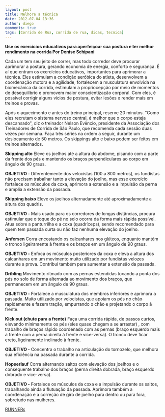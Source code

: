 ```yaml
---
layout: post
title: Melhore a técnica
date: 2012-07-04 13:36
author: diego
comments: true
tags: [Corrida de Rua, corrida de rua, dicas, tecnica]
---
```


**Use os exercícios educativos para aperfeiçoar sua postura e ter melhor rendimento na corrida
Por Denise Schipani**

Cada um tem seu jeito de correr, mas todo corredor deve procurar aprimorar a postura, gerando economia de energia, conforto e segurança. É aí que entram os exercícios educativos, importantes para aprimorar a técnica. Eles estimulam a condição aeróbica do atleta, desenvolvem a coordenação motora e a agilidade, fortalecem a musculatura envolvida na biomecânica da corrida, estimulam a propriocepção por meio de momentos de desequilíbrio e promovem maior conscientização corporal. Com eles, é possível corrigir alguns vícios de postura, evitar lesões e render mais em treinos e provas.

Após o aquecimento e antes do treino principal, reserve 20 minutos. "Como eles recrutam o sistema nervoso central, é melhor que o corpo esteja descansado", diz o treinador Nelson Evêncio, presidente da Associação dos Treinadores de Corrida de São Paulo, que recomenda cada sessão duas vezes por semana. Faça três séries na ordem a seguir, durante um deslocamento de 50 metros. Os skippings alto e baixo podem ser feitos em treinos alternados.

<!--more-->

**Skipping alto**
Eleve os joelhos até a altura do abdome, pisando com a parte da frente dos pés e mantendo os braços perpendiculares ao corpo em ângulo de 90 graus.

**OBJETIVO -** Diferentemente dos velocistas (100 a 800 metros), os fundistas não precisam trabalhar tanto a elevação do joelho, mas esse exercício fortalece os músculos da coxa, aprimora a extensão e a impulsão da perna e amplia a extensão da passada.

**Skipping baixo**
Eleve os joelhos alternadamente até aproximadamente a altura dos quadris.

**OBJETIVO -** Mais usado para os corredores de longas distâncias, procura estimular que o toque do pé no solo ocorra da forma mais rápida possível. Atua sobre a panturrilha e a coxa (quadríceps), sendo recomendado para quem tem passada curta ou não faz nenhuma elevação do joelho.

**Anfersen**
Corra encostando os calcanhares nos glúteos, enquanto mantém o tronco ligeiramente à frente e os braços em um ângulo de 90 graus.

**OBJETIVO -** Enfoca os músculos posteriores da coxa e eleva a altura dos calcanhares em um movimento muito utilizado por fundistas velozes durante a prova. Contribui também para aumentar a extensão da passada.

**Dribling**
Movimento ritmado com as pernas estendidas tocando a ponta dos pés no solo de forma alternada ao movimento dos braços, que permanecem em um ângulo de 90 graus.

**OBJETIVO -** Fortalece a musculatura dos membros inferiores e aprimora a passada. Muito utilizado por velocistas, que apoiam os pés no chão rapidamente e fazem tração, empurrando o chão e projetando o corpo à frente.

**Kick out (chute para a frente)**
Faça uma corrida rápida, de passos curtos, elevando minimamente os pés (eles quase chegam a se arrastar) , com trabalho de braços rápido coordenado com as pernas (braço esquerdo mais à frente com a perna direita à frente e vice-versa). O tronco deve ficar ereto, ligeiramente inclinado à frente.

**OBJETIVO -** Concentra o trabalho na articulação do tornozelo, que melhora sua eficiência na passada durante a corrida.

**Hopserlauf**
Corra alternando saltos com elevação dos joelhos e o consequente trabalho dos braços (perna direita dobrada, braço esquerdo dobrado e vice-versa).

**OBJETIVO -** Fortalece os músculos da coxa e a impulsão durante os saltos, trabalhando ainda a flutuação da passada. Aprimora também a coordenação e a correção de giro de joelho para dentro ou para fora, sobretudo nas mulheres.

<a href="http://runnersworld.abril.com.br/materias/tecnica/index.shtml" target="_blank">RUNNERs</a>
